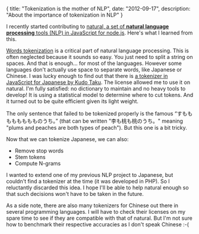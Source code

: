 {
  title: "Tokenization is the mother of NLP",
  date:  "2012-09-17",
  description: "About the importance of tokenization in NLP"
}

I recently started contributing to [natural, a set of __natural language processing__ tools (NLP) in JavaScript for node.js](https://github.com/NaturalNode/natural). Here's what I learned from this.

[Words tokenization](http://en.wikipedia.org/wiki/Tokenization) is a critical part of natural language processing. This is often neglected because it sounds so easy. You just need to split a string on spaces.
And that is enough... for most of the languages. However some languages don't actually use space to separate words, like Japanese or Chinese.
I was lucky enough to find out that there is [a tokenizer in JavaScript for Japanese by Kudo Taku](http://chasen.org/~taku/software/TinySegmenter/). The license allowed me to use it on natural. I'm fully satisfied: no dictionary to maintain and no heavy tools to develop! It is using a statistical model to determine where to cut tokens. And it turned out to be quite efficient given its light weight.

The only sentence that failed to be tokenized properly is the famous “すもももももももものうち。” (that can be written "李も桃も桃のうち。" meaning "plums and peaches are both types of peach"). But this one is a bit tricky.

Now that we can tokenize Japanese, we can also:

* Remove stop words
* Stem tokens
* Compute N-grams

I wanted to extend one of my previous NLP project to Japanese, but couldn't find a tokenizer at the time (it was developed in PHP). So I reluctantly discarded this idea. I hope I'll be able to help natural enough so that such decisions won't have to be taken in the future.

As a side note, there are also many tokenizers for Chinese out there in several programming languages. I will have to check their licenses on my spare time to see if they are compatible with that of natural. But I'm not sure how to benchmark their respective accuracies as I don't speak Chinese :-(
